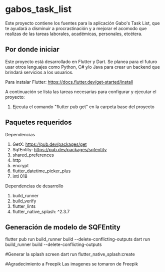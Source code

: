 # gabos_task_list

Este proyecto contiene los fuentes para la aplicación Gabo's Task List, que te ayudará a disminuir a procrastinación y a mejorar
el acomodo que realizas de las tareas laborales, académicas, personales, etcétera.

## Por donde iniciar

Este proyecto está desarrollado en Flutter y Dart. Se planea para el futuro usar otros lenguajes como Python, C# y/o Java para crear
un backend que brindará servicios a los usuarios.

Para instalar Flutter:
https://docs.flutter.dev/get-started/install

A continuación se lista las tareas necesarias para configurar y ejecutar el proyecto:
1. Ejecuta el comando "flutter pub get" en la carpeta base del proyecto


## Paquetes requeridos
Dependencias
1. GetX: https://pub.dev/packages/get
2. SqfEntity: https://pub.dev/packages/sqfentity
3. shared_preferences
4. http
5. encrypt
6. flutter_datetime_picker_plus
7. intl 018

Dependencias de desarrollo
1. build_runner
2. build_verify
3. flutter_lints
4. flutter_native_splash: ^2.3.7

## Generación de modelo de SQFEntity
flutter pub run build_runner build --delete-conflicting-outputs
dart run build_runner build --delete-conflicting-outputs

#Generar la splash screen
dart run flutter_native_splash:create

#Agradecimiento a Freepik
Las imagenes se tomaron de Freepik


